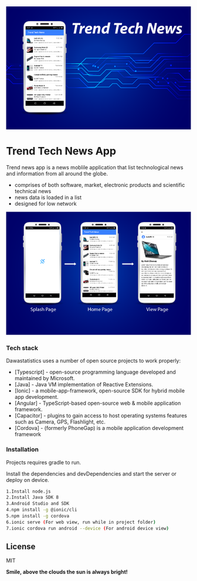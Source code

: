 ![trendtechnewsapp ad sample](https://github.com/javamaasai/trendnewsapp/blob/master/trendtechnewsbanner-01.png?raw=true)

# Trend Tech News App

Trend news app is a news moblile application that list technological news and information from all around the globe.

  - comprises of both software, market, electronic products and scientific technical news
  - news data is loaded in a list
  - designed for low network
  
![trendtechnewsapp wireframe](https://github.com/javamaasai/trendnewsapp/blob/master/trendtechnewsbanner-02.png?raw=true)

### Tech stack

Dawastatistics uses a number of open source projects to work properly:

* [Typescript] - open-source programming language developed and maintained by Microsoft.
* [Java] - Java VM implementation of Reactive Extensions.
* [Ionic] - a mobile-app-framework, open-source SDK for hybrid mobile app development.
* [Angular] - TypeScript-based open-source web & mobile application framework.
* [Capacitor] - plugins to gain access to host operating systems features such as Camera, GPS, Flashlight, etc.
* [Cordova] - (formerly PhoneGap) is a mobile application development framework

### Installation

Projects requires gradle to run.

Install the dependencies and devDependencies and start the server or deploy on device.

```sh
1.Install node.js
2.Install Java SDK 8
3.Android Studio and SDK
4.npm install -g @ionic/cli
5.npm install -g cordova
6.ionic serve (For web view, run while in project folder)
7.ionic cordova run android --device (For android device view)
```


License
----

MIT

**Smile, above the clouds the sun is always bright!**
